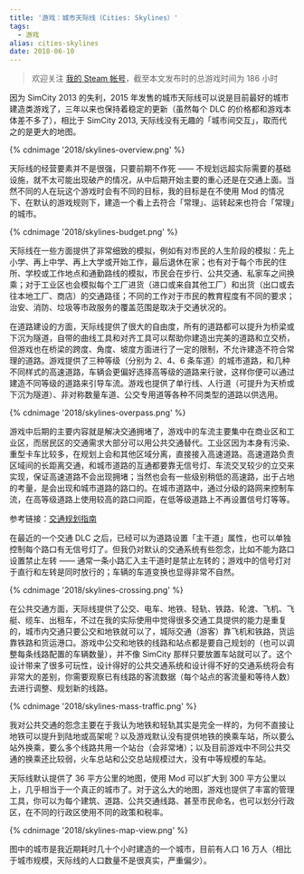 ```yaml
---
title: '游戏：城市天际线（Cities: Skylines）'
tags:
  - 游戏
alias: cities-skylines
date: 2018-06-10
---
```


> 欢迎关注 [我的 Steam 帐号][1]，截至本文发布时的总游戏时间为 186 小时

因为 SimCity 2013 的失利，2015 年发售的城市天际线可以说是目前最好的城市建造类游戏了，三年以来也保持着稳定的更新（虽然每个 DLC 的价格都和游戏本体差不多了），相比于 SimCity 2013, 天际线没有无趣的「城市间交互」，取而代之的是更大的地图。

{% cdnimage '2018/skylines-overview.png' %}

天际线的经营要素并不是很强，只要前期不作死 —— 不规划远超实际需要的基础设施，就不太可能出现破产的情况，从中后期开始主要的重心还是在交通上面。当然不同的人在玩这个游戏时会有不同的目标，我的目标是在不使用 Mod 的情况下、在默认的游戏规则下，建造一个看上去符合「常理」、运转起来也符合「常理」的城市。

{% cdnimage '2018/skylines-budget.png' %}

天际线在一些方面提供了非常细致的模拟，例如有对市民的人生阶段的模拟：先上小学、再上中学、再上大学或开始工作，最后退休在家；也有对于每个市民的住所、学校或工作地点和通勤路线的模拟，市民会在步行、公共交通、私家车之间换乘；对于工业区也会模拟每个工厂进货（进口或来自其他工厂）和出货（出口或去往本地工厂、商店）的交通路径；不同的工作对于市民的教育程度有不同的要求；治安、消防、垃圾等市政服务的覆盖范围是取决于交通状况的。

在道路建设的方面，天际线提供了很大的自由度，所有的道路都可以提升为桥梁或下沉为隧道，自带的曲线工具和对齐工具可以帮助你建造出完美的道路和立交桥，但游戏也在桥梁的跨度、角度、坡度方面进行了一定的限制，不允许建造不符合常理的道路。游戏提供了三种等级（分别为 2、4、6 条车道）的城市道路，和几种不同样式的高速道路，车辆会更偏好选择高等级的道路来行驶，这样你便可以通过建造不同等级的道路来引导车流。游戏也提供了单行线、人行道（可提升为天桥或下沉为隧道）、非对称数量车道、公交专用道等各种不同类型的道路以供选用。

{% cdnimage '2018/skylines-overpass.png' %}

游戏中后期的主要内容就是解决交通拥堵了，游戏中的车流主要集中在商业区和工业区，而居民区的交通需求大部分可以用公共交通替代。工业区因为本身有污染、重型卡车比较多，在规划上会和其他区域分离，直接接入高速道路。高速道路负责区域间的长距离交通，和城市道路的互通都要靠无信号灯、车流交叉较少的立交来实现，保证高速道路不会出现拥堵；当然也会有一些级别稍低的高速路，出于占地的考量，是会出现和城市道路的路口的。在城市道路中，通过分级的路网来控制车流，在高等级道路上使用较高的路口间距，在低等级道路上不再设置信号灯等等。

参考链接：[交通规划指南][2]

在最近的一个交通 DLC 之后，已经可以为道路设置「主干道」属性，也可以单独控制每个路口有无信号灯了。但我仍对默认的交通系统有些怨念，比如不能为路口设置禁止左转 —— 通常一条小路汇入主干道时是禁止左转的；游戏中的信号灯对于直行和左转是同时放行的；车辆的车道变换也显得非常不自然。

{% cdnimage '2018/skylines-crossing.png' %}

在公共交通方面，天际线提供了公交、电车、地铁、轻轨、铁路、轮渡、飞机、飞艇、缆车、出租车，不过在我的实际使用中觉得很多交通工具提供的能力是重复的，城市内交通只要公交和地铁就可以了，城际交通（游客）靠飞机和铁路，货运靠铁路和货运港口。游戏中公交和地铁的线路和站点都是要自己规划的（也可以调整每条线路配置的车辆数量），并不像 SimCity 那样只要放置车站就可以了。这个设计带来了很多可玩性，设计得好的公共交通系统和设计得不好的交通系统将会有非常大的差别，你需要观察已有线路的客流数据（每个站点的客流量和等待人数）去进行调整、规划新的线路。

{% cdnimage '2018/skylines-mass-traffic.png' %}

我对公共交通的怨念主要在于我认为地铁和轻轨其实是完全一样的，为何不直接让地铁可以提升到陆地或高架呢？以及游戏默认没有提供地铁的换乘车站，所以要么站外换乘，要么多个线路共用一个站台（会非常堵）；以及目前游戏中不同公共交通的换乘还比较弱，火车总站和公交总站规模过大，没有中等规模的车站。

天际线默认提供了 36 平方公里的地图，使用 Mod 可以扩大到 300 平方公里以上，几乎相当于一个真正的城市了。对于这么大的地图，游戏也提供了丰富的管理工具，你可以为每个建筑、道路、公共交通线路、甚至市民命名，也可以划分行政区，在不同的行政区使用不同的政策和税率。

{% cdnimage '2018/skylines-map-view.png' %}

图中的城市是我近期耗时几十个小时建造的一个城市，目前有人口 16 万人（相比于城市规模，天际线的人口数量不是很真实，严重偏少）。

[1]:	http://steamcommunity.com/id/jysperm
[2]:	https://steamcommunity.com/sharedfiles/filedetails/?id=439725721

